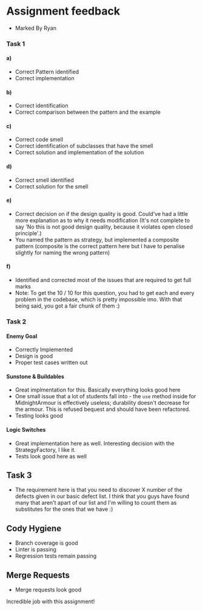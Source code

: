 # Assignment feedback

- Marked By Ryan

### Task 1
#### a)
- Correct Pattern identified
- Correct implementation

#### b)
- Correct identification
- Correct comparison between the pattern and the example

#### c)
- Correct code smell
- Correct identification of subclasses that have the smell
- Correct solution and implementation of the solution

#### d)
- Correct smell identified
- Correct solution for the smell

#### e)
- Correct decision on if the design quality is good. Could've had a little more explanation as to why it needs modification (It's not complete to say 'No this is not good design quality, because it violates open closed principle'.)
- You named the pattern as strategy, but implemented a composite pattern (composite is the correct pattern here but I have to penalise slightly for naming the wrong pattern)

#### f)
- Identified and corrected most of the issues that are required to get full marks
- Note: To get the 10 / 10 for this question, you had to get each and every problem in the codebase, which is pretty impossible imo. With that being said, you got a fair chunk of them :)

### Task 2
#### Enemy Goal
- Correctly Implemented
- Design is good
- Proper test cases written out

#### Sunstone & Buildables
- Great implmentation for this. Basically everything looks good here
- One small issue that a lot of students fall into - the `use` method inside for MidnightArmour is effectively useless; durability doesn't decrease for the armour. This is refused bequest and should have been refactored.
- Testing looks good

#### Logic Switches
- Great implementation here as well. Interesting decision with the StrategyFactory, I like it.
- Tests look good here as well

## Task 3
- The requirement here is that you need to discover X number of the defects given in our basic defect list. I think that you guys have found many that aren't apart of our list and I'm willing to count them as substitutes for the ones that we have :)


## Cody Hygiene
- Branch coverage is good
- Linter is passing
- Regression tests remain passing

## Merge Requests
- Merge requests look good

Incredible job with this assignment!
